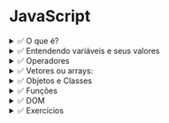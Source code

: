 # JavaScript

<details>
<summary>✅ O que é?</summary>

O JavaScript é uma linguagem de programação de alto nível, que integra o desenvolvimento de apps e páginas web. É uma das linguagens de programação mais usadas no mundo do desenvolvimento.

### Como Surgiu?
Em 1995 o programador Brendan Eich que trabalhava na Netscape, implementou uma linguagem de programação chamada Mocha depois o nome mudou para LiveScript, mas na época a linguagem Java era popular, então mudaram LiveScript para JavaScript como jogada de marketing.

### Para que serve?
Para criar scripts dinâmicos que realizam a interação de apps ou páginas web.
Como se o HTML fosse a estrutura, o CSS o design, e o JavaScript a parte interativa do desenvolvimento.

[Leia mais](https://developer.mozilla.org/pt-BR/docs/Glossary/JavaScript)
</details>

<details>
<summary> ✅ Entendendo variáveis e seus valores</summary>

### Tipagem:
A tipagem funciona como uma regra de uso de dados, quanto mais forte for a tipagem, mais obrigatória é a declaração do tipo de dado. A tipagem em JavaScript é fraca, a declaração dos dados acontece de modo dinâmico.

Ex.: Ao criarmos uma variável com valor entre aspas (“valor”), o JavaScript já converte o dado para o tipo String.

```
Ex.: var numero = 1;
// o JavaScript já converte o valor 1 para o tipo Number.
```

### Tipos primitivos:
Variáveis podem guardar valores dos tipos: Boolean; null; undefined; Number; String; Array; Object; Function.

### Declaração de variáveis:
Existem 3 modos de declarar as variáveis em JavaScript:

var – escopo global e local, pode ter seu valor alterado, se não tiver um valor inicial será tratada como null;

let – escopo local de bloco, pode ter seu valor alterado, se não tiver um valor inicial será tratada como null;

const – escopo local de bloco, somente leitura, o valor inicial é obrigatório e não pode ser alterado.

### Escopo
O escopo em JavaScript define a limitação e visibilidade de um
bloco de código.

Escopo global – quando a variável é declarada fora de qualquer
bloco, sua visibilidade fica disponível em todo o código.

Escopo local – quando a variável é declarada dentro de um bloco, sua visibilidade pode ficar disponível ou não.

### Regra de uso de variáveis
- Iniciar com letras, underscore _ ou cifrão ($)
- Não iniciar com número
- Não usar espaços (Usar camelCase ou _)
- Não usar palavras reservadas
- Declarar variáveis no topo do bloco de código -> boa prática

### Atribuição
O sinal de igualdade “=“ em JavaScript, significa atribuição.

### Comparação
```
var nome = “meu nome”;
```
Para fazermos uma comparação de valores em Javascript, usamos "==".

```
"0" == 0;  // lê-se “0” tem o valor igual a 0? - retorna true
```

### Comparação idêntica
Para fazermos uma comparação de valores e tipos em JavaScript usamos “===“.
```
"0" === 0; // lê-se "0" tem o valor e o tipo idêntico a 0? - retorna false
```
</details>

<details>
<summary>✅ Operadores</summary>

### Operadores matemáticos:
São tipos de operadores matemáticos com valor numérico:

- adição: +
- subtração: -
- multiplicação: *
- divisão real: /
- divisão inteira: %
- potenciação: **

### Operadores relacionais:
São tipos de operadores que consultam a relação entre valores:

- maior que: >
- menor que: <
- maior ou igual a: >=
- menor ou igual a: <=

### Operadores lógicos:
São tipos de operadores que consultam valores lógicos:

- && - “e” – considera que todos os valores sejam true;
- || - “ou” – considera que qualquer valor seja true;
- ! - “não” – inverte o valor de true para false ou vice-versa;

</details>


<details>
    <summary>✅ Vetores ou arrays:</summary>

### Arrays:
Arrays são um tipo de lista, ou matriz de variáveis, onde cada variável possui um índice. Os valores podem ser de vários tipos.
```
let array = ['string', 1, true, ['array1']...]
```
O array deve ser declarado entre colchetes “[]”, e podem guardar qualquer valor dentro de seus índices: inclusive outros arrays.

### Manipulando arrays
Ao ser declarado, o Array traz consigo uma série de métodos para manipulá-lo.

- forEach() – itera um array;
- push() – add item no final do array;
- pop() – remove item no final do array;
- shift() – remove item no início do array;
- unshift() – add item no início do array;
- indexOf() – retorna o índice de um valor;
- splice() – remove ou substitui um item pelo índice;
- slice() – retorna uma parte de um array existente;

</details>

<details>
    <summary>✅ Objetos e Classes </summary>

### Objetos
Dados que possuem propriedades e valores que definem suas características. Deve ser declarado entre chaves “{}”.

Ex.: imagine uma xícara azul. Ela tem cor, pode ter vários tamanhos e funções. Pode ser declarada assim:
```
var xicara = {
    cor: ‘azul’,
    tamanho: ‘p’,
    funcao: tomarCafe()
}
```
### Manipulando objetos
As propriedades de ojbetos podem ser atribuídas à variáveis, facilitando a manipulação do objeto. Chamamos isso de desestruturação.
```
var xicara = {cor: ‘azul’, tamanho: ‘p’, funcao: tomarCafe()}

var cor = xicara.cor;
var tamanho = xicara.tamanho;
var funcao = tomarCafe();
```
Outra forma de fazer a desestruturação é utilizando chaves ao
declarar a variável:
```
var xicara = {cor: ‘azul’, tamanho: ‘p’, funcao: tomarCafe()}

var { cor, tamanho, funcao } = xicara;
```
</details>


<details>
<summary>✅ Funções </summary>

### Funções declarativas
São funções que possuem o uso mais comum, deve ser declarada usando a palavra reservada “function” seguida do nome da
função, parênteses “()” e chaves “{}”:
```
function nomeDaFuncao(){
    ${instrucao};
}
```

### Expressões de funções
São funções atribuídas à expressões. A nomeação das funções por expressão é opcional:
```
var funcao = function nomeDaFuncao() {
    ${instrucao};
}

var funcao = function() {
    ${instrucao};
}
```

### Arrow Function

São funções de expressão de sintaxe curta. Arrow functions sempre serão anônimas, e portanto não podem ser nomeadas. Deve ser declarada com parênteses "()", seguido de "=>" e depois chaves "{}".
```
var funcao = () => {
    ${instrucao};
}
```
</details>

<details>
<summary>✅ DOM</summary>

### DOM (Document Object Model)
O DOM é a representação de dados dos objetos que compõem a estrutura e o conteúdo de um documento na Web.

### Árvore DOM
exemplo:
![](img/árvoreDom.jpg)


### Selecionar componentes pelo JavaScript
Seleciona todos os elementos da tela que tenham a tag "img"<br>
```let img = document.getElementsByTagName('img')```

Seleciona o primeiro elemento da tela que tenha a tag "img"<br>
```let img = document.getElementsByTagName('img')[0]```

Seleciona os elementos pela classe<br>
```let img = document.getElementsByClassName('loading')```

Seleciona o elemento pelo identificador (id)<br>
```let img = document.getElementById('imgload')```

Seleciona um elemento por Query<br>
```let img = document.querySelector('img[src="load.png"]')```

Seleciona todos os elementos por Query - traz uma lista<br>
```let img = document.querySelectorAll('img[src="load.png"]')```

</details>

<details>
<summary>✅ Exercícios</summary>

### Criando uma calculadora
Para este exercício vamos utilizar alguns métodos nativos do
JavaScript:

- Number() – para converter valores em números;
- Prompt() – para registrar entradas de usuário;
- Alert() – para mostrar mensagem ao usuário;
- Template Strings – para usar strings junto com expressões;

[Clique aqui para ver o código](https://github.com/barbarahellen/frontend/tree/main/javascript/exerc%C3%ADcios/calculadora)


### Criando um relógio analógico
[Clique aqui para ver o código](https://github.com/barbarahellen/frontend/tree/main/javascript/exerc%C3%ADcios/rel%C3%B3gio)


</details>